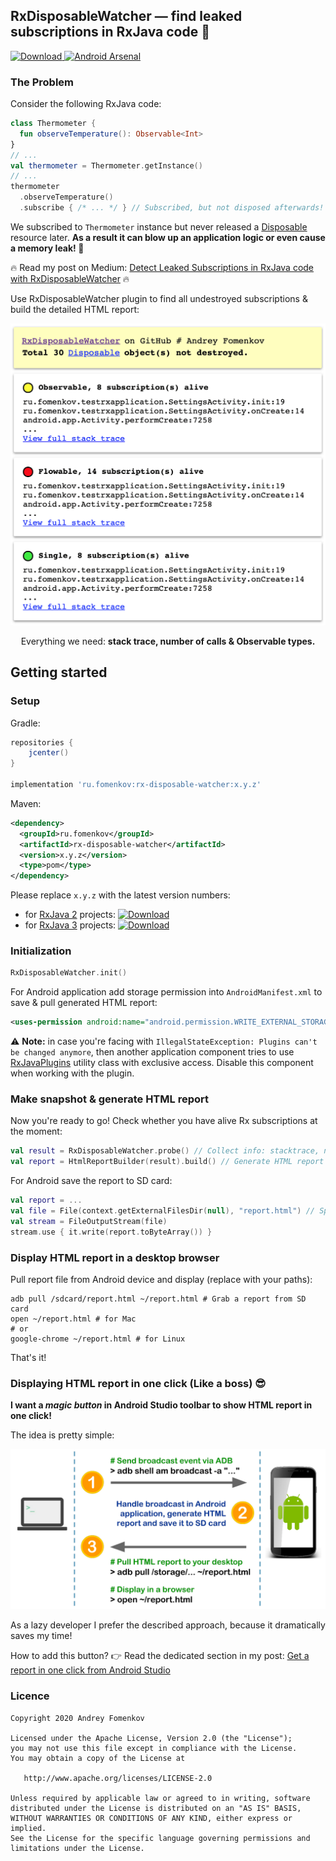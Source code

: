 ## RxDisposableWatcher — find leaked subscriptions in RxJava code 🐞
[ ![Download](https://api.bintray.com/packages/andreyfomenkov/maven/rx-disposable-watcher/images/download.svg?version=1.0.0) ](https://bintray.com/andreyfomenkov/maven/rx-disposable-watcher/1.0.0/link) [![Android Arsenal](https://img.shields.io/badge/Android%20Arsenal-RxDisposableWatcher-brightgreen.svg?style=flat)](https://android-arsenal.com/details/1/8225)
### The Problem
Consider the following RxJava code:
```kotlin
class Thermometer {
  fun observeTemperature(): Observable<Int>
}
// ...
val thermometer = Thermometer.getInstance()
// ...
thermometer
  .observeTemperature()
  .subscribe { /* ... */ } // Subscribed, but not disposed afterwards!
```
We subscribed to `Thermometer` instance but never released a [Disposable](http://reactivex.io/RxJava/2.x/javadoc/io/reactivex/disposables/Disposable.html) resource later. **As a result it can blow up an application logic or even cause a memory leak! 💩**

🔥 Read my post on Medium: [Detect Leaked Subscriptions in RxJava code with RxDisposableWatcher](https://andrey-fomenkov.medium.com/find-leaked-subscriptions-in-rxjava-code-using-rxdisposablewatcher-8c2226dce01c) 🔥

Use RxDisposableWatcher plugin to find all undestroyed subscriptions & build the detailed HTML report:
<p align="center">
  <img src="https://github.com/andreyfomenkov/rx-disposable-watcher/blob/1.x/images/report.png" width="600">
</p>
<p align="center">
  <span>Everything we need: </span>
  <b>stack trace, number of calls & Observable types.</b>
</p>

## Getting started
### Setup
Gradle:
```groovy
repositories {
    jcenter()
}

implementation 'ru.fomenkov:rx-disposable-watcher:x.y.z'
```
Maven:
```xml
<dependency>
  <groupId>ru.fomenkov</groupId>
  <artifactId>rx-disposable-watcher</artifactId>
  <version>x.y.z</version>
  <type>pom</type>
</dependency>
```
Please replace `x.y.z` with the latest version numbers:
- for [RxJava 2](https://github.com/ReactiveX/RxJava/tree/2.x) projects:
[ ![Download](https://api.bintray.com/packages/andreyfomenkov/maven/rx-disposable-watcher/images/download.svg?version=1.0.0) ](https://bintray.com/andreyfomenkov/maven/rx-disposable-watcher/1.0.0/link)
- for [RxJava 3](https://github.com/ReactiveX/RxJava/tree/3.x) projects:
[ ![Download](https://api.bintray.com/packages/andreyfomenkov/maven/rx-disposable-watcher/images/download.svg) ](https://bintray.com/andreyfomenkov/maven/rx-disposable-watcher/_latestVersion)

### Initialization
```kotlin
RxDisposableWatcher.init()
```
For Android application add storage permission into `AndroidManifest.xml` to save & pull generated HTML report:
```xml
<uses-permission android:name="android.permission.WRITE_EXTERNAL_STORAGE" />
```
⚠️ **Note:** in case you're facing with `IllegalStateException: Plugins can't be changed anymore`, then another application component tries to use [RxJavaPlugins](http://reactivex.io/RxJava/2.x/javadoc/io/reactivex/plugins/RxJavaPlugins.html) utility class with exclusive access. Disable this component when working with the plugin.

### Make snapshot & generate HTML report
Now you're ready to go! Check whether you have alive Rx subscriptions at the moment:
```kotlin
val result = RxDisposableWatcher.probe() // Collect info: stacktrace, number of calls, type
val report = HtmlReportBuilder(result).build() // Generate HTML report
```
For Android save the report to SD card:
```kotlin
val report = ...
val file = File(context.getExternalFilesDir(null), "report.html") // Specify filename
val stream = FileOutputStream(file)
stream.use { it.write(report.toByteArray()) }
```

### Display HTML report in a desktop browser
Pull report file from Android device and display (replace with your paths):
```shell
adb pull /sdcard/report.html ~/report.html # Grab a report from SD card
open ~/report.html # for Mac
# or
google-chrome ~/report.html # for Linux
```
That's it!

### Displaying HTML report in one click (Like a boss) 😎
**I want a _magic button_ in Android Studio toolbar to show HTML report in one click!**

The idea is pretty simple:
<p align="center">
  <img src="https://github.com/andreyfomenkov/rx-disposable-watcher/blob/1.x/images/magic.png" width="650">
</p>

As a lazy developer I prefer the described approach, because it dramatically saves my time!

How to add this button? 👉 Read the dedicated section in my post: [Get a report in one click from Android Studio](https://andrey-fomenkov.medium.com/find-leaked-subscriptions-in-rxjava-code-using-rxdisposablewatcher-8c2226dce01c#ae2a)

### Licence
```
Copyright 2020 Andrey Fomenkov

Licensed under the Apache License, Version 2.0 (the "License");
you may not use this file except in compliance with the License.
You may obtain a copy of the License at

   http://www.apache.org/licenses/LICENSE-2.0

Unless required by applicable law or agreed to in writing, software
distributed under the License is distributed on an "AS IS" BASIS,
WITHOUT WARRANTIES OR CONDITIONS OF ANY KIND, either express or implied.
See the License for the specific language governing permissions and
limitations under the License.
```
